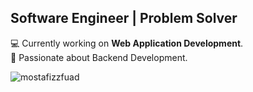 ## Software Engineer | Problem Solver

💻 Currently working on **Web Application Development**.<br>
🎨 Passionate about Backend Development.<br>

<p align="left"> <img src="https://komarev.com/ghpvc/?username=mostafizzfuad&label=Profile%20views&color=0e75b6&style=flat" alt="mostafizzfuad" /> </p>

